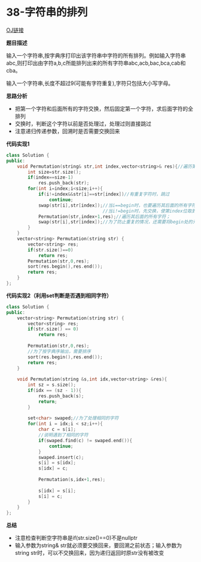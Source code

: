 # 38-字符串的排列

[OJ链接](https://www.nowcoder.com/practice/fe6b651b66ae47d7acce78ffdd9a96c7?tpId=13&tqId=11180&tPage=2&rp=1&ru=%2Fta%2Fcoding-interviews&qru=%2Fta%2Fcoding-interviews%2Fquestion-ranking)

**题目描述**

输入一个字符串,按字典序打印出该字符串中字符的所有排列。例如输入字符串abc,则打印出由字符a,b,c所能排列出来的所有字符串abc,acb,bac,bca,cab和cba。

输入一个字符串,长度不超过9(可能有字符重复),字符只包括大小写字母。

**思路分析**

* 把第一个字符和后面所有的字符交换，然后固定第一个字符，求后面字符的全排列
* 交换时，判断这个字符以前是否处理过，处理过则直接跳过
* 注意递归传递参数，回溯时是否需要交换回来

**代码实现1**

```c++
class Solution {
public:
    void Permutation(string& str,int index,vector<string>& res){//遍历第index位的所有可能性
        int size=str.size();
        if(index==size-1)
            res.push_back(str);
        for(int i=index;i<size;i++){
            if(i!=index&&str[i]==str[index])//有重复字符时，跳过
                continue;
            swap(str[i],str[index]);//当i==begin时，也要遍历其后面的所有字符；
                                    //当i!=begin时，先交换，使第index位取到不同的可能字符，再遍历后面的字符
            Permutation(str,index+1,res);//遍历其后面的所有字符；
            swap(str[i],str[index]);//为了防止重复的情况，还需要将begin处的元素重新换回来
        }
    }
    vector<string> Permutation(string str) {
        vector<string> res;
        if(str.size()==0)
            return res;
        Permutation(str,0,res);
        sort(res.begin(),res.end());
        return res;
    }
};
```

**代码实现2（利用set判断是否遇到相同字符）**

```c++
class Solution {
public:
    vector<string> Permutation(string str) {
        vector<string> res;
        if(str.size() == 0)
            return res;
        
        Permutation(str,0,res);
        //为了按字典序输出，需要排序
        sort(res.begin(),res.end());
        return res;
    }
    
    void Permutation(string &s,int idx,vector<string> &res){
        int sz = s.size();
        if(idx == (sz - 1)){
            res.push_back(s);
            return;
        }
        
        set<char> swaped;//为了处理相同的字符
        for(int i = idx;i < sz;i++){
            char c = s[i];
            //说明遇到了相同的字符
            if(swaped.find(c) != swaped.end()){
                continue;
            }
            swaped.insert(c);
            s[i] = s[idx];
            s[idx] = c;
            
            Permutation(s,idx+1,res);
            
            s[idx] = s[i];
            s[i] = c;
        }
    }
};
```
**总结**

* 注意检查判断空字符串是if(str.size()==0)不是nullptr
* 输入参数为string& str就必须要交换回来，要回溯之前状态；输入参数为string str时，可以不交换回来，因为递归返回时原str没有被改变

